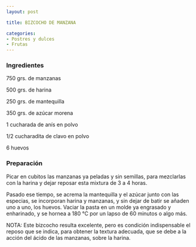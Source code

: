 ```yaml
---
layout: post

title: BIZCOCHO DE MANZANA

categories:
- Postres y dulces
- Frutas
---
```

<h3>Ingredientes</h3>
750 grs. de manzanas

500 grs. de harina

250 grs. de mantequilla

350 grs. de azúcar morena

1 cucharada de anís en polvo

1/2 cucharadita de clavo en polvo

6 huevos

<h3>Preparación</h3>
Picar en cubitos las manzanas ya peladas y sin semillas, para mezclarlas con la harina y dejar reposar esta mixtura de 3 a 4 horas.

Pasado ese tiempo, se acrema la mantequilla y el azúcar junto con las especias, se incorporan harina y manzanas, y sin dejar de batir se añaden uno a uno, los huevos. Vaciar la pasta en un molde ya engrasado y enharinado, y se hornea a 180 °C por un lapso de 60 minutos o algo más.

NOTA: Este bizcocho resulta excelente, pero es condición indispensable el reposo que se indica, para obtener la textura adecuada, que se debe a la acción del ácido de las manzanas, sobre la harina.